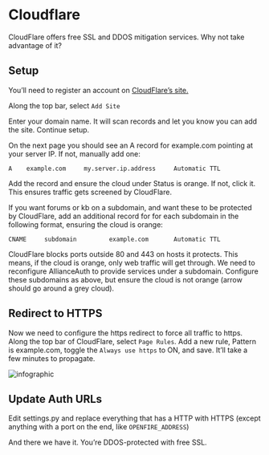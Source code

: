 # Cloudflare

CloudFlare offers free SSL and DDOS mitigation services. Why not take advantage of it?

## Setup

You’ll need to register an account on [CloudFlare’s site.](https://www.cloudflare.com/)

Along the top bar, select `Add Site`

Enter your domain name. It will scan records and let you know you can add the site. Continue setup.

On the next page you should see an A record for example.com pointing at your server IP. If not, manually add one:

    A    example.com     my.server.ip.address     Automatic TTL

Add the record and ensure the cloud under Status is orange. If not, click it. This ensures traffic gets screened by CloudFlare.

If you want forums or kb on a subdomain, and want these to be protected by CloudFlare, add an additional record for for each subdomain in the following format, ensuring the cloud is orange:

    CNAME     subdomain         example.com       Automatic TTL

CloudFlare blocks ports outside 80 and 443 on hosts it protects. This means, if the cloud is orange, only web traffic will get through. We need to reconfigure AllianceAuth to provide services under a subdomain. Configure these subdomains as above, but ensure the cloud is not orange (arrow should go around a grey cloud).

## Redirect to HTTPS

Now we need to configure the https redirect to force all traffic to https. Along the top bar of CloudFlare, select `Page Rules`. Add a new rule, Pattern is example.com, toggle the `Always use https` to ON, and save. It’ll take a few minutes to propagate. 

![infographic](/_static/images/installation/auth/cloudflare/page_rules.jpg)

## Update Auth URLs

Edit settings.py and replace everything that has a HTTP with HTTPS (except anything with a port on the end, like `OPENFIRE_ADDRESS`)

And there we have it. You’re DDOS-protected with free SSL.